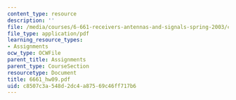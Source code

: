 ```yaml
---
content_type: resource
description: ''
file: /media/courses/6-661-receivers-antennas-and-signals-spring-2003/c8507c3a548d2dc4a87569c46ff717b6_6661_hw09.pdf
file_type: application/pdf
learning_resource_types:
- Assignments
ocw_type: OCWFile
parent_title: Assignments
parent_type: CourseSection
resourcetype: Document
title: 6661_hw09.pdf
uid: c8507c3a-548d-2dc4-a875-69c46ff717b6
---
```

